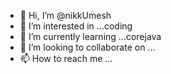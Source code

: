 - 👋 Hi, I’m @nikkUmesh
- 👀 I’m interested in ...coding
- 🌱 I’m currently learning ...corejava
- 💞️ I’m looking to collaborate on ...
- 📫 How to reach me ...

<!---
nikkUmesh/nikkUmesh is a ✨ special ✨ repository because its `README.md` (this file) appears on your GitHub profile.
You can click the Preview link to take a look at your changes.
--->
